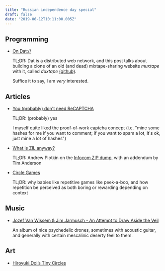 ```yaml
---
title: "Russian independence day special"
draft: false
date: "2019-06-12T10:11:00.005Z"
---
```


## Programming

- [On Dat://](https://www.kickscondor.com/on-dat/)

  TL;DR: Dat is a distributed web network, and this post talks about building a clone of an old (and dead) mixtape-sharing website *muxtape* with it, called *duxtape* [(github)](https://github.com/kickscondor/duxtape).

  Suffice it to say, I am *very* interested.

## Articles

- [You (probably) don't need ReCAPTCHA](https://kevv.net/you-probably-dont-need-recaptcha/)

  TL;DR: (probably) yes

  I myself quite liked the proof-of-work captcha concept (i.e. "mine some hashes for me if you want to comment; if you want to spam a lot, it's ok, just mine a lot of hashes")

- [What is ZIL anyway?](http://blog.zarfhome.com/2019/04/what-is-zil-anyway.html)

  TL;DR: Andrew Plotkin on the [Infocom ZIP dump](https://github.com/historicalsource/), with an addendum by Tim Anderson

- [Circle Games](https://srconstantin.wordpress.com/2019/06/06/circle-games/)

  TL;DR: why babies like repetitive games like peek-a-boo, and how repetition be perceived as both boring or rewarding depending on context

## Music

- [Jozef Van Wissem & Jim Jarmusch - An Attempt to Draw Aside the Veil](https://jozefandjim.bandcamp.com/album/an-attempt-to-draw-aside-the-veil)

  An album of nice psychedelic drones, sometimes with acoustic guitar, and generally with certain mescalinic deserty feel to them.

## Art

- [Hiroyuki Doi’s Tiny Circles](https://hyperallergic.com/378575/hiroyuki-doi-soul-ricco-maresca-2017/)
